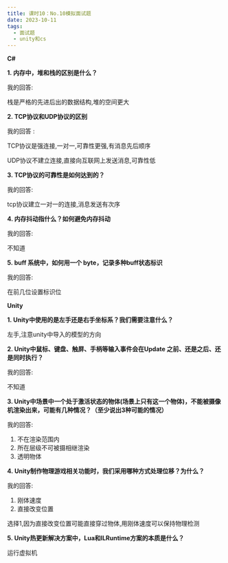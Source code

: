```yaml
---
title: 课时10：No.10模拟面试题
date: 2023-10-11
tags:
  - 面试题
  - unity和cs
---
```

**C#**

**1. 内存中，堆和栈的区别是什么？**

我的回答:

栈是严格的先进后出的数据结构,堆的空间更大

**2. TCP协议和UDP协议的区别**

我的回答 :

TCP协议是强连接,一对一,可靠性更强,有消息先后顺序

UDP协议不建立连接,直接向互联网上发送消息,可靠性低

**3. TCP协议的可靠性是如何达到的？**

我的回答:

tcp协议建立一对一的连接,消息发送有次序


**4. 内存抖动指什么？如何避免内存抖动**

我的回答:

不知道

**5. buff 系统中，如何用一个 byte，记录多种buff状态标识**

我的回答:

在前几位设置标识位

**Unity**

**1. Unity中使用的是左手还是右手坐标系？我们需要注意什么？**

左手,注意unity中导入的模型的方向

**2. Unity中鼠标、键盘、触屏、手柄等输入事件会在Update 之前、还是之后、还是同时执行？**

我的回答:

不知道

**3. Unity中场景中一个处于激活状态的物体(场景上只有这一个物体)，不能被摄像机渲染出来，可能有几种情况？（至少说出3种可能的情况）**

我的回答:

1. 不在渲染范围内
2. 所在层级不可被摄相继渲染
3. 透明物体

**4. Unity制作物理游戏相关功能时，我们采用哪种方式处理位移？为什么？**

我的回答:

1. 刚体速度
2. 直接改变位置

选择1,因为直接改变位置可能直接穿过物体,用刚体速度可以保持物理检测

**5. Unity热更新解决方案中，Lua和ILRuntime方案的本质是什么？**

运行虚拟机